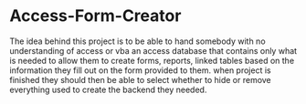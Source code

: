 # Access-Form-Creator
The idea behind this project is to be able to hand somebody with no understanding of access or vba an access database that contains only what is needed to allow them to create forms, reports, linked tables based on the information they fill out on the form provided to them. when project is finished they should then be able to select whether to hide or remove everything used to create the backend they needed.
